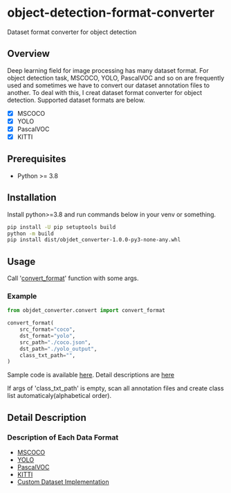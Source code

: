 # object-detection-format-converter

Dataset format converter for object detection

## Overview
Deep learning field for image processing has many dataset format. For object detection task, MSCOCO, YOLO, PascalVOC and so on are frequently used and sometimes we have to convert our dataset annotation files to another. To deal with this, I creat dataset format converter for object detection. Supported dataset formats are below.

* [x] MSCOCO  
* [x] YOLO
* [x] PascalVOC  
* [x] KITTI

## Prerequisites
* Python >= 3.8

## Installation
Install python>=3.8 and run commands below in your venv or something.
```bash
pip install -U pip setuptools build
python -m build
pip install dist/objdet_converter-1.0.0-py3-none-any.whl
```

## Usage
Call '[convert_format](./objdet_converter/utils/convert.py)' function with some args.
### Example
```python
from objdet_converter.convert import convert_format

convert_format(
    src_format="coco",
    dst_format="yolo",
    src_path="./coco.json",
    dst_path="./yolo_output",
    class_txt_path="",
)
```
Sample code is available [here](./sample.py). Detail descriptions are [here](#description-of-each-data-format)

If args of 'class_txt_path' is empty, scan all annotation files and create class list automaticaly(alphabetical order).

## Detail Description 
### Description of Each Data Format
* [MSCOCO](./docs/README_mscoco.md)
* [YOLO](./docs/README_yolo.md)
* [PascalVOC](./docs/README_pascalvoc.md)
* [KITTI](./docs/README_kitti.md)
* [Custom Dataset Implementation](./docs/README_custom.md)
